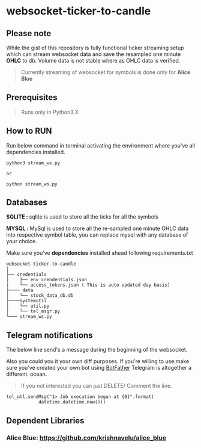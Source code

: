 # websocket-ticker-to-candle

## Please note

While the gist of this repository is fully functional ticker streaming setup which can stream websocket data and save the resampled one minute <b>OHLC</b> to db.
Volume data is not stable where as OHLC data is verified.

> Currently streaming of websocket for symbols is done only for <b>Alice Blue</b>

## Prerequisites

> Runs only in Python3.X

## How to RUN

Run below command in terminal activating the environment where you've all dependencies installed.

```
python3 stream_ws.py

or

python stream_ws.py
```

## Databases

<b>SQLITE : </b> sqlite is used to store all the ticks for all the symbols

<b>MYSQL : </b> MySql is used to store all the re-sampled one minute OHLC data into respective symbol table, you can replace mysql with any database of your choice.

Make sure you've <b>dependencies</b> installed ahead following requirements.txt

```
websocket-ticker-to-candle
│
├── credentials
│    ├── env_crendentials.json
|    └── access_tokens.json ( This is auto updated day basis)
├──── data
│    └── stock_data_db.db
├────systemutil
│    └── util.py
│    └── tel_msgr.py
└─── stream_ws.py

```

## Telegram notifications

The below line send's a message during the beginning of the websocket.

Also you could you it your own diff purposes.
If you're willing to use,make sure you've created your own bot using [BotFather](https://telegram.me/BotFather)
Telegram is altogether a different. ocean.

> If you not interested you can just DELETE/ Comment the line.

```
tel_utl.sendMsg("1> Job execution begun at {0}".format(
            datetime.datetime.now()))
```

## Dependent Libraries

### Alice Blue: https://github.com/krishnavelu/alice_blue
